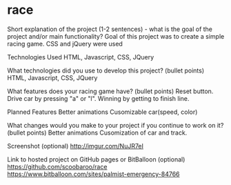 # race
Short explanation of the project (1-2 sentences) - what is the goal of the project and/or main functionality?
Goal of this project was to create a simple racing game. CSS and jQuery were used

Technologies Used
HTML, Javascript, CSS, JQuery

What technologies did you use to develop this project? (bullet points)
HTML, Javascript, CSS, JQuery

What features does your racing game have? (bullet points)
Reset button.
Drive car by pressing "a" or "l".
Winning by getting to finish line.

Planned Features
Better animations
Cusomizable car(speed, color)

What changes would you make to your project if you continue to work on it? (bullet points)
Better animations
Cusomization of car and track.

Screenshot (optional)
http://imgur.com/NuJR7eI

Link to hosted project on GitHub pages or BitBalloon (optional)
https://github.com/scoobaroo/race
https://www.bitballoon.com/sites/palmist-emergency-84766
